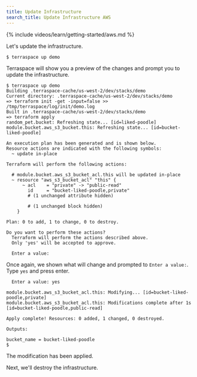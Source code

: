 ```yaml
---
title: Update Infrastructure
search_title: Update Infrastructure AWS
---
```


{% include videos/learn/getting-started/aws.md %}

Let's update the infrastructure.

    $ terraspace up demo

Terraspace will show you a preview of the changes and prompt you to update the infrastructure.

    $ terraspace up demo
    Building .terraspace-cache/us-west-2/dev/stacks/demo
    Current directory: .terraspace-cache/us-west-2/dev/stacks/demo
    => terraform init -get -input=false >> /tmp/terraspace/log/init/demo.log
    Built in .terraspace-cache/us-west-2/dev/stacks/demo
    => terraform apply
    random_pet.bucket: Refreshing state... [id=liked-poodle]
    module.bucket.aws_s3_bucket.this: Refreshing state... [id=bucket-liked-poodle]

    An execution plan has been generated and is shown below.
    Resource actions are indicated with the following symbols:
      ~ update in-place

    Terraform will perform the following actions:

      # module.bucket.aws_s3_bucket_acl.this will be updated in-place
      ~ resource "aws_s3_bucket_acl" "this" {
          ~ acl    = "private" -> "public-read"
            id     = "bucket-liked-poodle,private"
            # (1 unchanged attribute hidden)

            # (1 unchanged block hidden)
        }

    Plan: 0 to add, 1 to change, 0 to destroy.

    Do you want to perform these actions?
      Terraform will perform the actions described above.
      Only 'yes' will be accepted to approve.

      Enter a value:

Once again, we shown what will change and prompted to `Enter a value:`. Type `yes` and press enter.

      Enter a value: yes

    module.bucket.aws_s3_bucket_acl.this: Modifying... [id=bucket-liked-poodle,private]
    module.bucket.aws_s3_bucket_acl.this: Modifications complete after 1s [id=bucket-liked-poodle,public-read]

    Apply complete! Resources: 0 added, 1 changed, 0 destroyed.

    Outputs:

    bucket_name = bucket-liked-poodle
    $

The modification has been applied.

Next, we'll destroy the infrastructure.